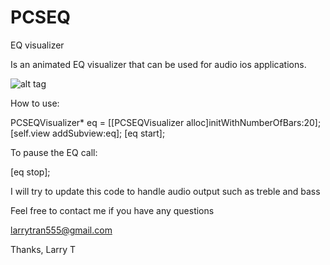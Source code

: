 PCSEQ
=====

EQ visualizer

Is an animated EQ visualizer that can be used for audio ios applications.  

![alt tag](http://files.parse.com/a88bcf3a-6d05-4041-8796-04ead29547b5/5d8e841b-8806-4b7c-80fb-8ed7bd7f9666-Screen%20Shot%202013-09-28%20at%205.13.23%20PM.png)

How to use: 

  PCSEQVisualizer* eq = [[PCSEQVisualizer alloc]initWithNumberOfBars:20];
  [self.view addSubview:eq];
  [eq start];
  

To pause the EQ call:

  [eq stop];


I will try to update this code to handle audio output such as treble and bass

Feel free to contact me if you have any questions

larrytran555@gmail.com

Thanks,
Larry T

